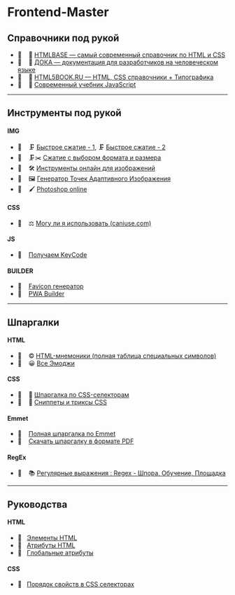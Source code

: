 # Frontend-Master

## Справочники под рукой

- 🔗 &nbsp;&nbsp; 📘 [HTMLBASE — самый современный справочник по HTML и CSS](https://htmlbase.ru)
- 🔗 &nbsp;&nbsp; 📘 [ДОКА — документация для разработчиков на человеческом языке](https://doka.guide)
- 🔗 &nbsp;&nbsp; 📘 [HTML5BOOK.RU — HTML, CSS справочники + Типографика](https://html5book.ru)
- 🔗 &nbsp;&nbsp; 📕 [Современный учебник JavaScript](https://learn.javascript.ru)

---

## Инструменты под рукой

#### IMG

- 🔗 &nbsp;&nbsp; 🗜 [Быстрое сжатие - 1](https://compressor.io), 🗜 [Быстрое сжатие - 2](https://tinypng.com)
- 🔗 &nbsp;&nbsp; 🗜✂️ [Сжатие с выбором формата и размера](https://squoosh.app/editor)
- 🔗 &nbsp;&nbsp; 🛠 [Инструменты онлайн для изображений](https://imagestool.com)
- 🔗 &nbsp;&nbsp; 🖼 [Генератор Точек Адаптивного Изображения](https://responsivebreakpoints.com)
- 🔗 &nbsp;&nbsp; 🖌 [Photoshop online](https://www.photopea.com)

#### CSS

- 🔗 &nbsp;&nbsp; ⚖️ [Могу ли я использовать (caniuse.com)](https://caniuse.com)

#### JS

- 🔗 &nbsp;&nbsp; [Получаем KeyCode](https://www.toptal.com/developers/keycode)

#### BUILDER

- 🔗 &nbsp;&nbsp; [Favicon генератор](https://realfavicongenerator.net)
- 🔗 &nbsp;&nbsp; [PWA Builder](https://www.pwabuilder.com)

---

## Шпаргалки

#### HTML

- 🔗 &nbsp;&nbsp; © [HTML-мнемоники (полная таблица специальных символов)](https://unicode-table.com/ru/html-entities/)
- 🔗 &nbsp;&nbsp; 😀 [Все Эмоджи](https://unicode-table.com/ru/emoji/)

#### CSS

- 📄 &nbsp;&nbsp; 🧧 [Шпаргалка по CSS-селекторам](./css/docs/cheat-sheet.md)
- 📄 &nbsp;&nbsp; 🎁 [Сниппеты и триксы CSS](./css/docs/snippets.md)

#### Emmet

- 🔗 &nbsp;&nbsp; [Полная шпаргалка по Emmet](https://docs.emmet.io/cheat-sheet/)
- 🔗 &nbsp;&nbsp; [Скачать шпаргалку в формате PDF](http://bit.ly/2mLmFAn)

#### RegEx

- 🔗 &nbsp;&nbsp; 📚 [Регулярные выражения : Regex - Шпора, Обучение, Площадка](https://regexlearn.com/ru/cheatsheet)

---

## Руководства

#### HTML

- 🔗 &nbsp;&nbsp;[Элементы HTML](https://developer.mozilla.org/ru/docs/Web/HTML/Element)
- 🔗 &nbsp;&nbsp;[Атрибуты HTML](https://developer.mozilla.org/ru/docs/Web/HTML/Attributes)
- 🔗 &nbsp;&nbsp;[Глобальные атрибуты](https://developer.mozilla.org/ru/docs/Web/HTML/Global_attributes)

#### CSS

- 📄 &nbsp;&nbsp;[Порядок свойств в CSS селекторах](./css/docs/doc-1.md)
